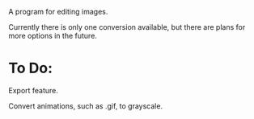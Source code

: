 A program for editing images.

Currently there is only one conversion available, but there are plans for more options in the future.

# To Do:

Export feature.

Convert animations, such as .gif, to grayscale.